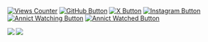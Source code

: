 [![Views Counter](https://komarev.com/ghpvc/?username=mokuichi147&style=flat-square)](https://github.com/Mokuichi147/Mokuichi147)
[![GitHub Button](https://img.shields.io/github/followers/Mokuichi147?style=flat-square&logo=github&label=GitHub&logoColor=white)](https://github.com/Mokuichi147)
[![X Button](https://img.shields.io/badge/X-%23000000.svg?logo=X&logoColor=white)](https://x.com/Mokuichi147)
[![Instagram Button](https://img.shields.io/badge/Instagram-E4405F?style=flat-square&logo=instagram&logoColor=white)](https://www.instagram.com/mokuichi147)
[![Annict Watching Button](https://annict.penguincabinet.com/?user_id=mokuichi147&type=watching_count)](https://annict.com/@mokuichi147/watching)
[![Annict Watched Button](https://annict.penguincabinet.com/?user_id=mokuichi147&type=watched_count)](https://annict.com/@mokuichi147/watched)

<img align="left" src="https://github-readme-stats.mokuichi147.vercel.app/api/?username=Mokuichi147&count_private=true&show_icons=true&hide_border=true&cache=0" />

<img align="left" src="https://github-readme-stats.mokuichi147.vercel.app/api/top-langs/?username=Mokuichi147&layout=compact&hide_border=true&cache=0" />
